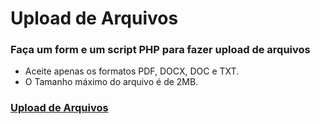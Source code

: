 # Upload de Arquivos

### Faça um form e um script PHP para fazer upload de arquivos

- Aceite apenas os formatos PDF, DOCX, DOC e TXT.
- O Tamanho máximo do arquivo é de 2MB.

### [Upload de Arquivos](http://pweb-guilherme.great-site.net/uploader/)
